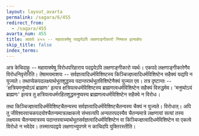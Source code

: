 ```yaml
---
layout: layout_avarta
permalink: /sagara/6/455
redirect_from:
  - /sagara/455
avarta_num: 455
title: आवर्तः ४५५ -- महावाक्येषु पदद्वयेऽपि लक्षणाङ्गीकारो निष्फल इत्याक्षेपः
skip_title: false
index_terms: 
---
```


अत्र केचिदाहुः -- महावाक्येषु विरोधपरिहाराय पदद्वयेऽपि लक्षणाङ्गीकारो व्यर्थः। एकपदे लक्षणाङ्गीकारेणैव विरोधनिवृत्तेरिति। तेषामयमाशयः --
सर्वज्ञत्वादिधर्मविशिष्टस्य किञ्चिज्ज्ञत्वादिधर्मविशिष्टेन सहैक्यं यद्यपि न युज्यते।
तथाप्येकपदलक्ष्यार्थभूतशुद्धस्य पदान्तरार्थभूतविशिष्टेनैक्यं युज्यत एव।
तत्र दृष्टान्तः -- 'क्षत्रियमनुष्योऽयं ब्राह्मणः' इत्यत्र क्षत्रियत्वधर्मविशिष्टस्य
ब्राह्मणत्वधर्मविशिष्टेन सहैक्यं विरुद्धमेव। 'मनुष्योऽयं ब्राह्मणः' इत्यत्र तु
क्षत्रियत्वधर्मरहितशुद्धमनुष्यस्य ब्राह्मणत्वधर्मविशिष्टेन सहैक्ये न विरोधः।

तथा किञ्चिज्ज्ञत्वादिधर्मविशिष्टचैतन्यस्य सर्वज्ञत्वादिधर्मविशिष्टचैतन्यस्य चैक्यं
न युज्यते। विरोधात्। अपि तु जीवेश्वरवाचकपदयोश्चैतन्यमात्रलक्षकत्वे
संभवत्यपि अन्यतरपदस्यैव चैतन्यमात्रे लक्षणायां सत्यां तस्य लक्ष्यस्य चैतन्यमात्रस्य पदान्तरवाच्यार्थभूतसर्वज्ञत्वादिधर्मविशिष्टेन वा किञ्चिज्ज्ञत्वादिधर्मविशिष्टेन वा एकत्वे विरोधो न भवेदेव। तस्मात्पदद्वये लक्षणाभ्युपगमे
न काचिदपि युक्तिरस्तीति।
